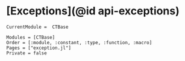 # [Exceptions](@id api-exceptions)

```@meta
CurrentModule =  CTBase
```

```@autodocs
Modules = [CTBase]
Order = [:module, :constant, :type, :function, :macro]
Pages = ["exception.jl"]
Private = false
```
